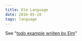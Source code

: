 ```yaml
---
title: Elm Language
date: 2016-05-28
tags: language
---
```


See "[todo example wriiten by Elm](/elmtodo/)"